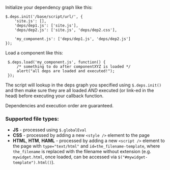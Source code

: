 Initialize your dependency graph like this:

    $.deps.init('/base/script/url/', {
        'site.js': [],
        'deps/dep1.js': ['site.js'],
        'deps/dep2.js': ['site.js', 'deps/dep2.css'],

        'my_component.js': ['deps/dep1.js', 'deps/dep2.js']
    });

 Load a component like this:

     $.deps.load('my_component.js', function() {
         /* something to do after componentXYZ is loaded */
         alert("all deps are loaded and executed!");
     });

The script will lookup in the deps graph you specified using `$.deps.init()` and then make sure they are all loaded *AND* executed (or link-ed in the head) before executing your callback function.

Dependencies and execution order are guaranteed.

### Supported file types:

* **JS** - processed using `$.globalEval`
* **CSS** - processed by adding a new `<style />` element to the page
* **HTML**, **HTM**, **HAML** - processed by adding a new `<script />` element to the page with `type="text/html"` and `id=the_filename-template`, where `the_filename` is replaced with the filename without extension (e.g. `mywidget.html`, once loaded, can be accessed via `$("#mywidget-template").html()`).

